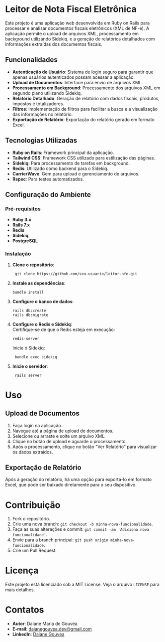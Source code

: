 # **Leitor de Nota Fiscal Eletrônica**

Este projeto é uma aplicação web desenvolvida em Ruby on Rails para processar e analisar documentos fiscais eletrônicos (XML de NF-e). A aplicação permite o upload de arquivos XML, processamento em background utilizando Sidekiq, e a geração de relatórios detalhados com informações extraídas dos documentos fiscais.

## **Funcionalidades**

- **Autenticação de Usuário**: Sistema de login seguro para garantir que apenas usuários autenticados possam acessar a aplicação.
- **Upload de Documentos**: Interface para envio de arquivos XML.
- **Processamento em Background**: Processamento dos arquivos XML em segundo plano utilizando Sidekiq.
- **Relatório Detalhado**: Geração de relatório com dados fiscais, produtos, impostos e totalizadores.
- **Filtros**: Implementação de filtros para facilitar a busca e a visualização das informações no relatório.
- **Exportação de Relatório**: Exportação do relatório gerado em formato Excel.

## **Tecnologias Utilizadas**

- **Ruby on Rails**: Framework principal da aplicação.
- **Tailwind CSS**: Framework CSS utilizado para estilização das páginas.
- **Sidekiq**: Para processamento de tarefas em background.
- **Redis**: Utilizado como backend para o Sidekiq.
- **CarrierWave**: Gem para upload e gerenciamento de arquivos.
- **Rspec**: Para testes automatizados.

## **Configuração do Ambiente**

### **Pré-requisitos**

- **Ruby 3.x**
- **Rails 7.x**
- **Redis**
- **Sidekiq**
- **PostgreSQL**

### **Instalação**

1. **Clone o repositório**:
     

        git clone https://github.com/seu-usuario/leitor-nfe.git


2. **Instale as dependências**:


       bundle install
   
3. **Configure o banco de dados**:
   
       rails db:create
       rails db:migrate

5. **Configure o Redis e Sidekiq**:    
   Certifique-se de que o Redis esteja em execução:
     
       redis-server

   Inicie o Sidekiq:
   
        bundle exec sidekiq
   
6. **Inicie o servidor**:

        rails server


# Uso

## Upload de Documentos

1. Faça login na aplicação.
2. Navegue até a página de upload de documentos.
3. Selecione ou arraste e solte um arquivo XML.
4. Clique no botão de upload e aguarde o processamento.
5. Após o processamento, clique no botão "Ver Relatório" para visualizar os dados extraídos.

## Exportação de Relatório

Após a geração do relatório, há uma opção para exportá-lo em formato Excel, que pode ser baixado diretamente para o seu dispositivo.

# Contribuição

1. Fork o repositório.
2. Crie uma nova branch: `git checkout -b minha-nova-funcionalidade`.
3. Faça as suas alterações e commit: `git commit -am 'Adiciona nova funcionalidade'`.
4. Envie para a branch principal: `git push origin minha-nova-funcionalidade`.
5. Crie um Pull Request.

# Licença

Este projeto está licenciado sob a MIT License. Veja o arquivo `LICENSE` para mais detalhes.

# Contatos

- **Autor**: Daiane Maria de Gouvea
- **E-mail**: daianegouvea.dev@gmail.com
- **LinkedIn**: [Daiane Gouvea](https://www.linkedin.com/mwlite/in/daiane-gouv%C3%AAa-ti)
